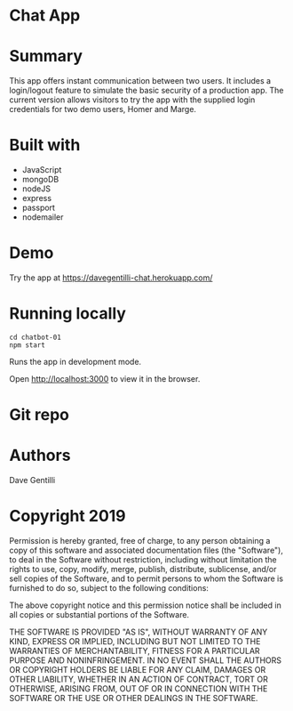 # Chat App

# Summary

This app offers instant communication between two users. It includes a login/logout feature to simulate the basic security of a production app. The current version allows visitors to try the app with the supplied login credentials for two demo users, Homer and Marge.

# Built with

- JavaScript
- mongoDB
- nodeJS
- express
- passport
- nodemailer

# Demo

Try the app at https://davegentilli-chat.herokuapp.com/

# Running locally

```
cd chatbot-01
npm start
```

Runs the app in development mode.

Open [http://localhost:3000](http://localhost:3000) to view it in the browser.

# Git repo

# Authors

Dave Gentilli

# Copyright 2019

Permission is hereby granted, free of charge, to any person obtaining a copy of this software and associated documentation files (the "Software"), to deal in the Software without restriction, including without limitation the rights to use, copy, modify, merge, publish, distribute, sublicense, and/or sell copies of the Software, and to permit persons to whom the Software is furnished to do so, subject to the following conditions:

The above copyright notice and this permission notice shall be included in all copies or substantial portions of the Software.

THE SOFTWARE IS PROVIDED "AS IS", WITHOUT WARRANTY OF ANY KIND, EXPRESS OR IMPLIED, INCLUDING BUT NOT LIMITED TO THE WARRANTIES OF MERCHANTABILITY, FITNESS FOR A PARTICULAR PURPOSE AND NONINFRINGEMENT. IN NO EVENT SHALL THE AUTHORS OR COPYRIGHT HOLDERS BE LIABLE FOR ANY CLAIM, DAMAGES OR OTHER LIABILITY, WHETHER IN AN ACTION OF CONTRACT, TORT OR OTHERWISE, ARISING FROM, OUT OF OR IN CONNECTION WITH THE SOFTWARE OR THE USE OR OTHER DEALINGS IN THE SOFTWARE.
